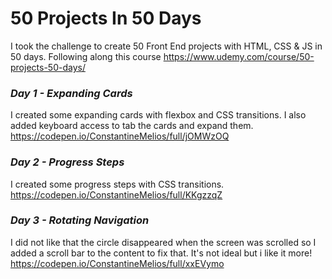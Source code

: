 # 50 Projects In 50 Days

I took the challenge to create 50 Front End projects with HTML, CSS & JS in 50 days. 
Following along this course https://www.udemy.com/course/50-projects-50-days/

### *Day 1 - Expanding Cards*
I created some expanding cards with flexbox and CSS transitions. I also added keyboard access to tab the cards and expand them.
https://codepen.io/ConstantineMelios/full/jOMWzOQ

### *Day 2 - Progress Steps*
I created some progress steps with CSS transitions.
https://codepen.io/ConstantineMelios/full/KKgzzqZ

### *Day 3 - Rotating Navigation*
I did not like that the circle disappeared when the screen was scrolled so I added a scroll bar to the content to fix that. It's not ideal but i like it more!
https://codepen.io/ConstantineMelios/full/xxEVymo

